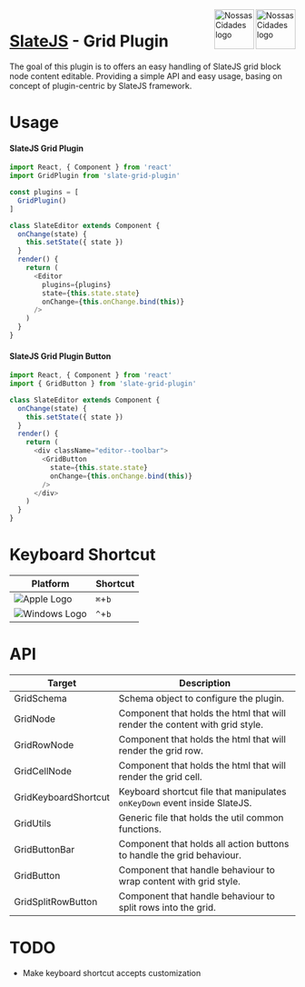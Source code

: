 <img src="https://www.psdmockups.com/wp-content/uploads/2016/07/slatejs-520x292.jpg" alt="Nossas Cidades logo" title="Nossas Cidades" align="right" height="70"/>
<img src="https://avatars2.githubusercontent.com/u/1479357?v=3&s=250" alt="Nossas Cidades logo" title="Nossas Cidades" align="right" height="70"/>

# [SlateJS](https://github.com/ianstormtaylor/slate) - Grid Plugin
The goal of this plugin is to offers an easy handling of SlateJS grid block node content editable. Providing a simple API and easy usage, basing on concept of plugin-centric by SlateJS framework.

# Usage

#### SlateJS Grid Plugin
```js
import React, { Component } from 'react'
import GridPlugin from 'slate-grid-plugin'

const plugins = [
  GridPlugin()
]

class SlateEditor extends Component {
  onChange(state) {
    this.setState({ state })
  }
  render() {
    return (
      <Editor
        plugins={plugins}
        state={this.state.state}
        onChange={this.onChange.bind(this)}
      />
    )
  }
}
```

#### SlateJS Grid Plugin Button
```js
import React, { Component } from 'react'
import { GridButton } from 'slate-grid-plugin'

class SlateEditor extends Component {
  onChange(state) {
    this.setState({ state })
  }
  render() {
    return (
      <div className="editor--toolbar">
        <GridButton
          state={this.state.state}
          onChange={this.onChange.bind(this)}
        />
      </div>
    )
  }
}
```

# Keyboard Shortcut

| Platform                 | Shortcut |
|--------------------------|----------|
| ![Apple Logo][apple]     | `⌘`+`b`  |
| ![Windows Logo][windows] | `^`+`b`  |

# API

| Target               | Description                                                                 |
|----------------------|-----------------------------------------------------------------------------|
| GridSchema           | Schema object to configure the plugin.                                      |
| GridNode             | Component that holds the html that will render the content with grid style. |
| GridRowNode          | Component that holds the html that will render the grid row.                |
| GridCellNode         | Component that holds the html that will render the grid cell.               |
| GridKeyboardShortcut | Keyboard shortcut file that manipulates `onKeyDown` event inside SlateJS.   |
| GridUtils            | Generic file that holds the util common functions.                          |
| GridButtonBar        | Component that holds all action buttons to handle the grid behaviour.       |
| GridButton           | Component that handle behaviour to wrap content with grid style.            |
| GridSplitRowButton   | Component that handle behaviour to split rows into the grid.                |

# TODO

- Make keyboard shortcut accepts customization

[apple]: https://cdn2.iconfinder.com/data/icons/designer-skills/128/apple-ios-system-platform-os-mac-linux-48.png
[windows]: https://cdn2.iconfinder.com/data/icons/designer-skills/128/windows-48.png
